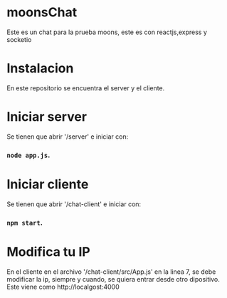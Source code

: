 # moonsChat
Este es un chat para la prueba moons, este es con reactjs,express y socketio

# Instalacion
En este repositorio se encuentra el server y el cliente.
# Iniciar server
Se tienen que abrir '/server' e iniciar con: 
### `node app.js`.
# Iniciar cliente
Se tienen que abrir '/chat-client' e iniciar con:
### `npm start`.
# Modifica tu IP
En el cliente en el archivo '/chat-client/src/App.js' en la linea 7, se debe modificar la ip, siempre y cuando, se quiera entrar desde otro dipositivo. Este viene como http://localgost:4000


